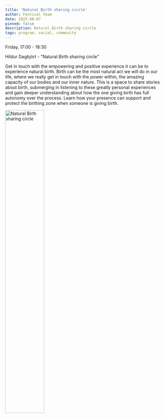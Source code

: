 ```yaml
---
title: 'Natural Birth sharing circle'
author: Festival Team
date: 2025-08-07
pinned: false
description: Natural Birth sharing circle
tags: program, social, community
---
```


<script>
    import Image from  '$lib/Image.svelte'
</script>

Friday, 17:00 - 18:30

Hildur Dagbjört - "Natural Birth sharing circle"

Get in touch with the empowering and positive experience it can be to experience natural birth. Birth can be the most natural act we will do in our life, where we really get in touch with the power within, the amazing capacity of our bodies and our inner nature. This is a space to share stories about birth, submerging in listening to these greatly personal experiences and gain deeper understanding about how the one giving birth has full autonomy over the process. Learn how your presence can support and protect the birthing zone when someone is giving birth.

<Image 
  src='program/social-community/17-make-a-permaculture-song.png'
  caption='Natural Birth sharing circle'
  alt='Natural Birth sharing circle'
  width='50%'/> 